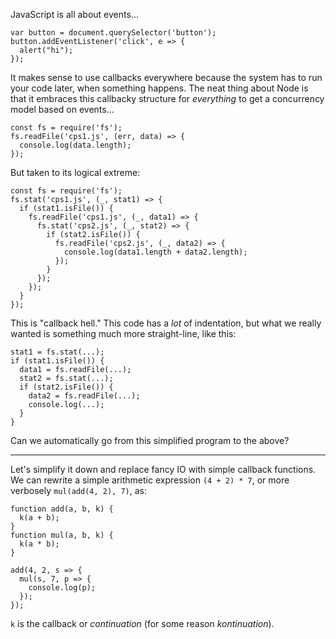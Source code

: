 JavaScript is all about events...

    var button = document.querySelector('button');
    button.addEventListener('click', e => {
      alert("hi");
    });

It makes sense to use callbacks everywhere because the system has to run your code later, when something happens.
The neat thing about Node is that it embraces this callbacky structure for *everything* to get a concurrency model based on events...

    const fs = require('fs');
    fs.readFile('cps1.js', (err, data) => {
      console.log(data.length);
    });

But taken to its logical extreme:

    const fs = require('fs');
    fs.stat('cps1.js', (_, stat1) => {
      if (stat1.isFile()) {
        fs.readFile('cps1.js', (_, data1) => {
          fs.stat('cps2.js', (_, stat2) => {
            if (stat2.isFile()) {
              fs.readFile('cps2.js', (_, data2) => {
                console.log(data1.length + data2.length);
              });
            }
          });
        });
      }
    });

This is "callback hell." This code has a *lot* of indentation, but what we really wanted is something much more straight-line, like this:

    stat1 = fs.stat(...);
    if (stat1.isFile()) {
      data1 = fs.readFile(...);
      stat2 = fs.stat(...);
      if (stat2.isFile()) {
        data2 = fs.readFile(...);
        console.log(...);
      }
    }

Can we automatically go from this simplified program to the above?

---

Let's simplify it down and replace fancy IO with simple callback functions.
We can rewrite a simple arithmetic expression `(4 + 2) * 7`, or more verbosely `mul(add(4, 2), 7)`, as:

    function add(a, b, k) {
      k(a + b);
    }
    function mul(a, b, k) {
      k(a * b);
    }

    add(4, 2, s => {
      mul(s, 7, p => {
        console.log(p);
      });
    });

`k` is the callback or *continuation* (for some reason *kontinuation*).
